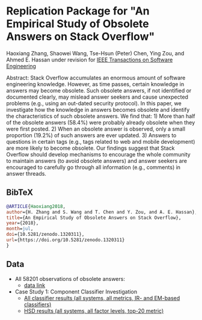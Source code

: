 # Replication Package for "An Empirical Study of Obsolete Answers on Stack Overflow"

Haoxiang Zhang, Shaowei Wang, Tse-Hsun (Peter) Chen, Ying Zou, and Ahmed E. Hassan
under revision for [IEEE Transactions on Software Engineering](https://doi.org/10.5281/zenodo.1320311)

Abstract: Stack Overflow accumulates an enormous amount of software engineering knowledge. However, as time passes, certain knowledge in answers may become obsolete. Such obsolete answers, if not identified or documented clearly, may mislead answer seekers and cause unexpected problems (e.g., using an out-dated security protocol). In this paper, we investigate how the knowledge in answers becomes obsolete and identify the characteristics of such obsolete answers. We find that: 1) More than half of the obsolete answers (58.4%) were probably already obsolete when they were first posted. 2) When an obsolete answer is observed, only a small proportion (19.2%) of such answers are ever updated. 3) Answers to questions in certain tags (e.g., tags related to web and mobile development) are more likely to become obsolete. Our findings suggest that Stack Overflow should develop mechanisms to encourage the whole community to maintain answers (to avoid obsolete answers) and answer seekers are encouraged to carefully go through all information (e.g., comments) in answer threads.

## BibTeX

```bibtex
@ARTICLE{Haoxiang2018,
author={H. Zhang and S. Wang and T. Chen and Y. Zou, and A. E. Hassan},
title={An Empirical Study of Obsolete Answers on Stack Overflow},
year={2018},
month=jul,
doi={10.5281/zenodo.1320311},
url={https://doi.org/10.5281/zenodo.1320311}
}
```

## Data

- All 58201 observations of obsolete answers:
  - [data link](https://github.com/SAILResearch/replication-classifier_conf_config_bugloc/files/1738073/bugs-to-files.zip)
- Case Study 1: Component Classifier Investigation
  - [All classifier results (all systems, all metrics, IR- and EM-based classifiers)](https://github.com/SAILResearch/replication-classifier_conf_config_bugloc/files/1490023/all-classifier-results.zip)
  - [HSD results (all systems, all factor levels, top-20 metric)](https://github.com/SAILResearch/replication-classifier_conf_config_bugloc/files/1490036/hsd-results.zip)
